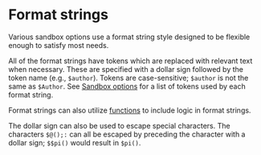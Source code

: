 # Format strings

Various sandbox options use a format string style designed to be flexible enough to satisfy most needs.

All of the format strings have tokens which are replaced with relevant text when necessary.
These are specified with a dollar sign followed by the token name (e.g., `$author`).
Tokens are case-sensitive; `$author` is not the same as `$Author`.
See [Sandbox options](./sandbox-options.md) for a list of tokens used by each format string.

Format strings can also utilize [functions](./format-string-functions.md) to include logic in format strings.

The dollar sign can also be used to escape special characters.
The characters `$@();:` can all be escaped by preceding the character with a dollar sign; `$$pi()` would result in `$pi()`.
